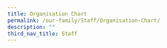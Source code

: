 ```yaml
---
title: Organisation Chart
permalink: /our-family/Staff/Organisation-Chart/
description: ""
third_nav_title: Staff
---
```

